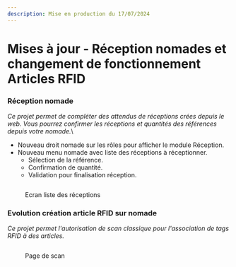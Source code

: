 ```yaml
---
description: Mise en production du 17/07/2024
---
```


# Mises à jour - Réception nomades et changement de fonctionnement Articles RFID

### Réception nomade

_Ce projet permet de compléter des attendus de réceptions crées depuis le web. Vous pourrez confirmer les réceptions et quantités des références depuis votre nomade._\


* Nouveau droit nomade sur les rôles pour afficher le module Réception.
* Nouveau menu nomade avec liste des réceptions à réceptionner.&#x20;
  * Sélection de la référence.
  * Confirmation de quantité.&#x20;
  * Validation pour finalisation réception.

<figure><img src="../../.gitbook/assets/Capture d&#x27;écran 2024-07-17 171743.png" alt=""><figcaption><p>Ecran liste des réceptions</p></figcaption></figure>



### Evolution création article RFID sur nomade&#x20;

_Ce projet permet l'autorisation de scan classique pour l'association de tags RFID à des articles._&#x20;

<figure><img src="../../.gitbook/assets/Capture d&#x27;écran 2024-07-17 171900.png" alt=""><figcaption><p>Page de scan</p></figcaption></figure>

